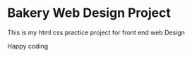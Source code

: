 # Bakery Web Design Project

This is my html css practice project for front end web Design

Happy coding